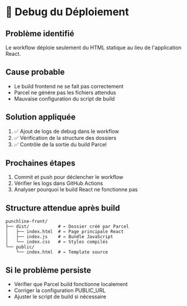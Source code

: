 # 🔧 Debug du Déploiement

## Problème identifié
Le workflow déploie seulement du HTML statique au lieu de l'application React.

## Cause probable
- Le build frontend ne se fait pas correctement
- Parcel ne génère pas les fichiers attendus
- Mauvaise configuration du script de build

## Solution appliquée
1. ✅ Ajout de logs de debug dans le workflow
2. ✅ Vérification de la structure des dossiers
3. ✅ Contrôle de la sortie du build Parcel

## Prochaines étapes
1. Commit et push pour déclencher le workflow
2. Vérifier les logs dans GitHub Actions
3. Analyser pourquoi le build React ne fonctionne pas

## Structure attendue après build
```
punchline-front/
├── dist/           # ← Dossier créé par Parcel
│   ├── index.html  # ← Page principale React
│   ├── index.js    # ← Bundle JavaScript
│   └── index.css   # ← Styles compilés
└── public/
    └── index.html  # ← Template source
```

## Si le problème persiste
- Vérifier que Parcel build fonctionne localement
- Corriger la configuration PUBLIC_URL
- Ajuster le script de build si nécessaire